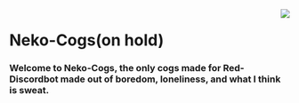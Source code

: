 <img align="right" src="http://i.imgur.com/VhubICu.png">
<h1>Neko-Cogs(on hold)</h1>

<h3>Welcome to Neko-Cogs, the only cogs made for Red-Discordbot made out of boredom, loneliness, and what I think is sweat.</h3>
